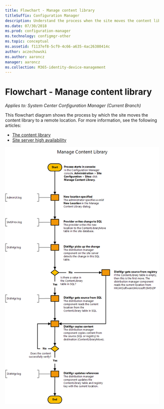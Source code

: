 ```yaml
---
title: Flowchart - Manage content library 
titleSuffix: Configuration Manager
description: Understand the process when the site moves the content library to a remote location. 
ms.date: 07/30/2018
ms.prod: configuration-manager
ms.technology: configmgr-other
ms.topic: conceptual
ms.assetid: f1137ef8-5cf9-4c66-a635-4ac26380414c
author: aczechowski
ms.author: aaroncz
manager: aaroncz
ms.collection: M365-identity-device-management
---
```


# Flowchart - Manage content library

*Applies to: System Center Configuration Manager (Current Branch)*

This flowchart diagram shows the process by which the site moves the content library to a remote location. For more information, see the following articles:  
- [The content library](/sccm/core/plan-design/hierarchy/the-content-library)  
- [Site server high availability](/sccm/core/servers/deploy/configure/site-server-high-availability)

![Flowchart diagram to move the content library to a remote location](media/manage-content-library-flowchart.png)

